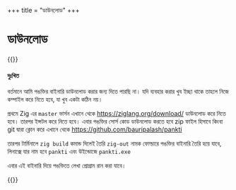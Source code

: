 +++
title = "ডাউনলোড"
+++

# ডাউনলোড

{{<hint warning>}}

#### দুঃখিত

বর্তমানে আমি পঙক্তির বাইনারি ডাউনলোড করার জন্য দিতে পারছি না। যদি ব্যবহার করার খুব ইচ্ছা থাকে তাহলে নিজে কম্পাইল করে নিতে হবে, যা খুব একটা কঠিন নয়।

প্রথমে Zig এর `master` ভার্সন এখানে থেকে  <https://ziglang.org/download/> ডাউনলোড করে নিতে হবে। তারপর ইন্সটল করে নিতে হবে।
এবার পঙক্তির সোর্স কোড ডাউনলোড করতে হবে zip ফাইল হিসাবে কিংবা git দ্বারা ক্লোন করে এখানে থেকে <https://github.com/bauripalash/pankti>

তারপর  টার্মিনালে `zig build` কমান্ড দিলেই তৈরি `zig-out` নামক ফোল্ডারে পঙক্তির বাইনারি তৈরি হয়ে যাবে, লিনাক্সে যার নাম হবে `pankti` এবং উইন্ডোজে `pankti.exe`

এবার এই বাইনারি দিয়ে পঙক্তিতে লেখা প্রোগ্রাম রান করা যাবে।

{{</hint>}}
